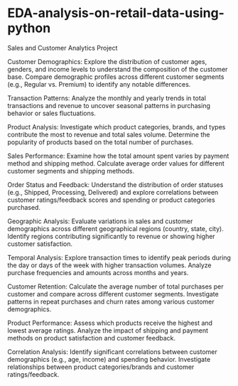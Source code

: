 # EDA-analysis-on-retail-data-using-python

Sales and Customer Analytics Project

Customer Demographics:
Explore the distribution of customer ages, genders, and income levels to understand the composition of the customer base. Compare demographic profiles across different customer segments (e.g., Regular vs. Premium) to identify any notable differences.

Transaction Patterns:
Analyze the monthly and yearly trends in total transactions and revenue to uncover seasonal patterns in purchasing behavior or sales fluctuations.

Product Analysis:
Investigate which product categories, brands, and types contribute the most to revenue and total sales volume. Determine the popularity of products based on the total number of purchases.

Sales Performance:
Examine how the total amount spent varies by payment method and shipping method. Calculate average order values for different customer segments and shipping methods.

Order Status and Feedback:
Understand the distribution of order statuses (e.g., Shipped, Processing, Delivered) and explore correlations between customer ratings/feedback scores and spending or product categories purchased.

Geographic Analysis:
Evaluate variations in sales and customer demographics across different geographical regions (country, state, city). Identify regions contributing significantly to revenue or showing higher customer satisfaction.

Temporal Analysis:
Explore transaction times to identify peak periods during the day or days of the week with higher transaction volumes. Analyze purchase frequencies and amounts across months and years.

Customer Retention:
Calculate the average number of total purchases per customer and compare across different customer segments. Investigate patterns in repeat purchases and churn rates among various customer demographics.

Product Performance:
Assess which products receive the highest and lowest average ratings. Analyze the impact of shipping and payment methods on product satisfaction and customer feedback.

Correlation Analysis:
Identify significant correlations between customer demographics (e.g., age, income) and spending behavior. Investigate relationships between product categories/brands and customer ratings/feedback.
